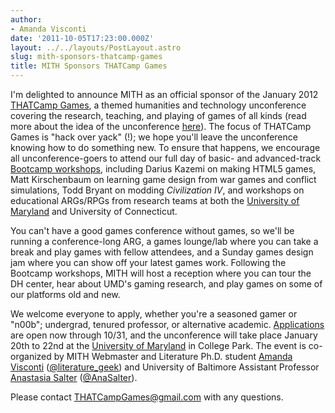 ```yaml
---
author:
- Amanda Visconti
date: '2011-10-05T17:23:00.000Z'
layout: ../../layouts/PostLayout.astro
slug: mith-sponsors-thatcamp-games
title: MITH Sponsors THATCamp Games
---
```


I'm delighted to announce MITH as an official sponsor of the January 2012 [THATCamp Games](http://www.thatcampgames.org), a themed humanities and technology unconference covering the research, teaching, and playing of games of all kinds (read more about the idea of the unconference [here](http://thatcamp.org/about/)). The focus of THATCamp Games is "hack over yack" (!); we hope you'll leave the unconference knowing how to do something new. To ensure that happens, we encourage all unconference-goers to attend our full day of basic- and advanced-track [Bootcamp workshops](http://thatcampgames.org/bootcamps/), including Darius Kazemi on making HTML5 games, Matt Kirschenbaum on learning game design from war games and conflict simulations, Todd Bryant on modding _Civilization IV_, and workshops on educational ARGs/RPGs from research teams at both the [University of Maryland](http://www.ArcaneGalleryOfGadgetry.org) and University of Connecticut.

You can't have a good games conference without games, so we'll be running a conference-long ARG, a games lounge/lab where you can take a break and play games with fellow attendees, and a Sunday games design jam where you can show off your latest games work. Following the Bootcamp workshops, MITH will host a reception where you can tour the DH center, hear about UMD's gaming research, and play games on some of our platforms old and new.

We welcome everyone to apply, whether you're a seasoned gamer or "n00b"; undergrad, tenured professor, or alternative academic. [Applications](http://thatcampgames.org/) are open now through 10/31, and the unconference will take place January 20th to 22nd at the [University of Maryland](http://www.umd.edu/) in College Park. The event is co-organized by MITH Webmaster and Literature Ph.D. student [Amanda Visconti](http://www.literaturegeek.com) ([@literature_geek](http://twitter.com/#!/Literature_Geek)) and University of Baltimore Assistant Professor [Anastasia Salter](http://selfloud.net/) ([@AnaSalter](http://twitter.com/#!/AnaSalter)).

Please contact [THATCampGames@gmail.com](mailto:THATCampGames@gmail.com) with any questions.